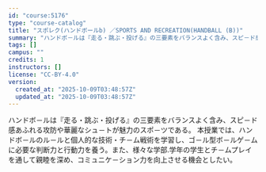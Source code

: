 ```yaml
---
id: "course:5176"
type: "course-catalog"
title: "スポレク(ハンドボールb) ／SPORTS AND RECREATION(HANDBALL (B))"
summary: "ハンドボ－ルは『走る・跳ぶ・投げる』の三要素をバランスよく含み、スピ－ド感あふれる攻防や華麗なシュ－トが魅力のスポ－ツである。 本授業では、ハンドボ－ルのル－ルと個人的な技術・チ－ム戦術を学習し、ゴ－ル型ボ－ルゲ－ムに必要な判断力と行動力を…"
tags: []
campus: ""
credits: 1
instructors: []
license: "CC-BY-4.0"
version:
  created_at: "2025-10-09T03:48:57Z"
  updated_at: "2025-10-09T03:48:57Z"
---
```

ハンドボ－ルは『走る・跳ぶ・投げる』の三要素をバランスよく含み、スピ－ド感あふれる攻防や華麗なシュ－トが魅力のスポ－ツである。 本授業では、ハンドボ－ルのル－ルと個人的な技術・チ－ム戦術を学習し、ゴ－ル型ボ－ルゲ－ムに必要な判断力と行動力を養う。また、様々な学部.学年の学生とチ－ムプレイを通して親睦を深め、コミュニケ－ション力を向上させる機会としたい。

